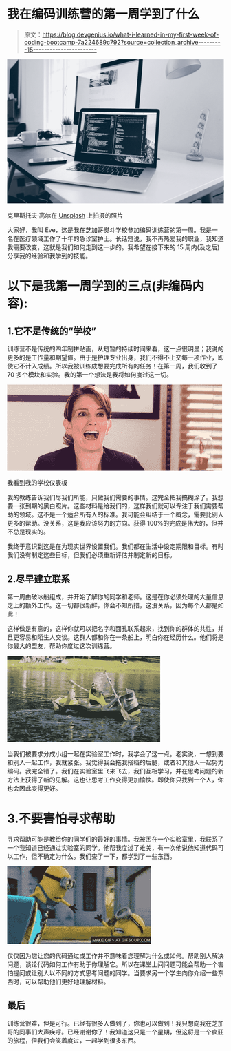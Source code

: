 # 我在编码训练营的第一周学到了什么

> 原文：<https://blog.devgenius.io/what-i-learned-in-my-first-week-of-coding-bootcamp-7a224689c792?source=collection_archive---------15----------------------->

![](img/c9981076e8b66bb5c8109e52c7639c81.png)

克里斯托夫·高尔在 [Unsplash](https://unsplash.com?utm_source=medium&utm_medium=referral) 上拍摄的照片

大家好，我叫 Eve，这是我在芝加哥熨斗学校参加编码训练营的第一周。我是一名在医疗领域工作了十年的急诊室护士。长话短说，我不再热爱我的职业，我知道我需要改变，这就是我们如何走到这一步的。我希望在接下来的 15 周内(及之后)分享我的经验和我学到的技能。

# 以下是我第一周学到的三点(非编码内容):

## 1.它不是传统的“学校”

训练营不是传统的四年制拼贴画，从短暂的持续时间来看，这一点很明显；我说的更多的是工作量和期望值。由于是护理专业出身，我们不得不上交每一项作业，即使它不计入成绩。所以我被训练成想要完成所有的任务！在第一周，我们收到了 70 多个模块和实验。我的第一个想法是我将如何度过这一切。

![](img/0b283a65dd3a6b7c35e5746b47aca4cc.png)

我看到我的学校仪表板

我的教练告诉我们尽我们所能，只做我们需要的事情。这完全把我搞糊涂了。我想要一张到期的黑白照片。这些材料是给我们的，这样我们就可以专注于我们需要帮助的领域。这不是一个适合所有人的标准。我可能会纠结于一个概念，需要比别人更多的帮助。没关系，这是我应该努力的方向。获得 100%的完成是伟大的，但并不总是现实的。

我终于意识到这是在为现实世界设置我们。我们都在生活中设定期限和目标。有时我们没有制定这些目标，但我们必须重新评估并制定新的目标。

## 2.尽早建立联系

第一周由破冰船组成，并开始了解你的同学和老师。这是在你必须处理的大量信息之上的额外工作。这一切都很新鲜，你会不知所措，这没关系，因为每个人都是如此！

这样做是有意的，这样你就可以把名字和面孔联系起来，找到你的群体的共性，并且更容易和陌生人交谈。这群人都和你在一条船上，明白你在经历什么。他们将是你最大的盟友，帮助你度过这次训练营。

![](img/449fe71b922f6bbc8c1584667f69f22c.png)

当我们被要求分成小组一起在实验室工作时，我学会了这一点。老实说，一想到要和别人一起工作，我就紧张。我觉得我会拖我搭档的后腿，或者和其他人一起努力编码。我完全错了。我们在实验室里飞来飞去，我们互相学习，并在思考问题的新方法上获得了新的见解。这也让思考工作变得更加愉快。即使你只找到一个人，你也会因此变得更好。

# 3.不要害怕寻求帮助

寻求帮助可能是教给你的同学们的最好的事情。我被困在一个实验室里，我联系了一个我知道已经通过实验室的同学。他帮我度过了难关，有一次他说他知道代码可以工作，但不确定为什么。我们查了一下，都学到了一些东西。

![](img/36af677656c5b873c8409b79e14cbf6a.png)

仅仅因为您让您的代码通过或工作并不意味着您理解为什么或如何。帮助别人解决问题，谈论代码如何工作有助于你理解它。所以在课堂上问问题可能会帮助一个害怕提问或让别人以不同的方式思考问题的同学。当要求另一个学生向你介绍一些东西时，可以帮助他们更好地理解材料。

## 最后

训练营很难，但是可行。已经有很多人做到了，你也可以做到！我只想向我在芝加哥的同事们大声疾呼。已经谢谢你了！我知道这只是一个星期，但这将是一个疯狂的旅程，但我们会笑着度过，一起学到很多东西。